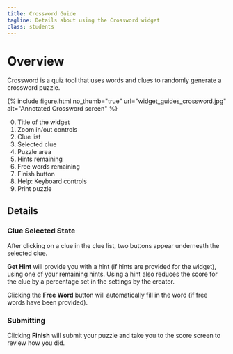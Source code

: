 ```yaml
---
title: Crossword Guide
tagline: Details about using the Crossword widget
class: students
---
```

# Overview

Crossword is a quiz tool that uses words and clues to randomly generate a crossword puzzle.

{% include figure.html
	no_thumb="true"
	url="widget_guides_crossword.jpg"
	alt="Annotated Crossword screen"
%}

0. Title of the widget
0. Zoom in/out controls
0. Clue list
0. Selected clue
0. Puzzle area
0. Hints remaining
0. Free words remaining
0. Finish button
0. Help: Keyboard controls
0. Print puzzle

## Details

### Clue Selected State

After clicking on a clue in the clue list, two buttons appear underneath the selected clue.

**Get Hint** will provide you with a hint (if hints are provided for the widget), using one of your remaining hints. Using a hint also reduces the score for the clue by a percentage set in the settings by the creator.

Clicking the **Free Word** button will automatically fill in the word (if free words have been provided).

### Submitting

Clicking **Finish** will submit your puzzle and take you to the score screen to review how you did.
